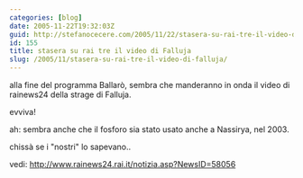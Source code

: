 ```yaml
---
categories: [blog]
date: 2005-11-22T19:32:03Z
guid: http://stefanocecere.com/2005/11/22/stasera-su-rai-tre-il-video-di-falluja/
id: 155
title: stasera su rai tre il video di Falluja
slug: /2005/11/stasera-su-rai-tre-il-video-di-falluja/
---
```


alla fine del programma Ballarò, sembra che manderanno in onda il video di rainews24 della strage di Falluja.
  
evviva!

ah: sembra anche che il fosforo sia stato usato anche a Nassirya, nel 2003.
  
chissà se i "nostri" lo sapevano..
  
vedi: <http://www.rainews24.rai.it/notizia.asp?NewsID=58056>